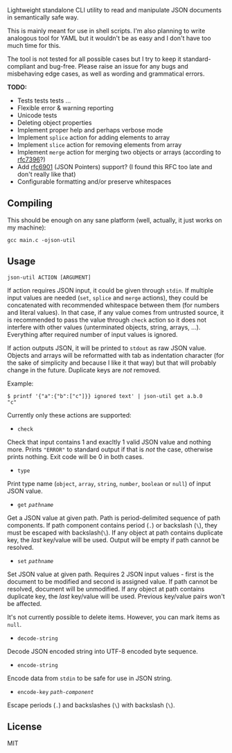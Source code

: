 Lightweight standalone CLI utility to read and manipulate JSON documents in semantically safe way.

This is mainly meant for use in shell scripts. I'm also planning to write analogous tool for YAML but it wouldn't be as easy and I don't have too much time for this.

The tool is not tested for all possible cases but I try to keep it standard-compliant and bug-free. Please raise an issue for any bugs and misbehaving edge cases, as well as wording and grammatical errors.


**TODO:**
 * Tests tests tests ...
 * Flexible error & warning reporting
 * Unicode tests
 * Deleting object properties
 * Implement proper help and perhaps verbose mode
 * Implement `splice` action for adding elements to array
 * Implement `slice` action for removing elements from array
 * Implement `merge` action for merging two objects or arrays (according to [rfc7396](https://tools.ietf.org/html/rfc7396)?)
 * Add [rfc6901](https://tools.ietf.org/html/rfc6901) (JSON Pointers) support? (I found this RFC too late and don't really like that)
 * Configurable formatting and/or preserve whitespaces


## Compiling


This should be enough on any sane platform (well, actually, it just works on my machine):

```
gcc main.c -ojson-util
```


## Usage

```
json-util ACTION [ARGUMENT]
```

If action requires JSON input, it could be given through `stdin`. If multiple input values are needed (`set`, `splice` and `merge` actions),
they could be concatenated with recommended whitespace between them (for numbers and literal values). In that
case, if any value comes from untrusted source, it is recommended to pass the value through `check` action
so it does not interfere with other values (unterminated objects, string, arrays, ...).
Everything after required number of input values is ignored.

If action outputs JSON, it will be printed to `stdout` as raw JSON value. Objects and arrays will be reformatted
with tab as indentation character (for the sake of simplicity and because I like it that way) but that will probably change
in the future. Duplicate keys are *not* removed.

Example:
```
$ printf '{"a":{"b":["c"]}} ignored text' | json-util get a.b.0
"c"
```

Currently only these actions are supported:

 * `check`

 Check that input contains 1 and exacltly 1 valid JSON value and nothing more. Prints `"ERROR"` to standard output
 if that is *not* the case, otherwise prints nothing. Exit code will be 0 in both cases.

 * `type`
 
 Print type name (`object`, `array`, `string`, `number`, `boolean` or `null`) of input JSON value.

 * `get` *`pathname`*
 
 Get a JSON value at given path. Path is period-delimited sequence of path components. If path component
 contains period (`.`) or backslash (`\`), they must be escaped with backslash(`\`). If any object at path
 contains duplicate key, the *last* key/value will be used. Output will be empty if path cannot be resolved.

 * `set` *`pathname`*
 
 Set JSON value at given path. Requires 2 JSON input values - first is the document to be modified and
 second is assigned value. If path cannot be resolved, document will be unmodified. If any object at path
 contains duplicate key, the *last* key/value will be used. Previous key/value pairs won't be affected.
 
 It's not currently possible to delete items. However, you can mark items as `null`.

 * `decode-string`
 
 Decode JSON encoded string into UTF-8 encoded byte sequence.

 * `encode-string`
 
 Encode data from `stdin` to be safe for use in JSON string.

 * `encode-key` *`path-component`*
 
 Escape periods (`.`) and backslashes (`\`) with backslash (`\`).

## License

MIT
